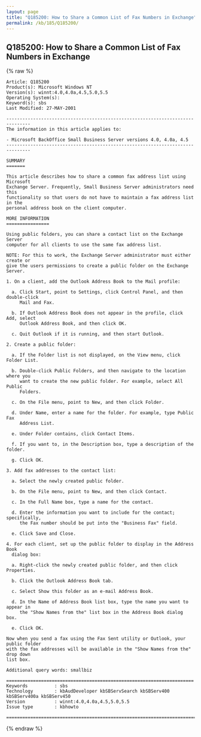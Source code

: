 ```yaml
---
layout: page
title: "Q185200: How to Share a Common List of Fax Numbers in Exchange"
permalink: /kb/185/Q185200/
---
```


## Q185200: How to Share a Common List of Fax Numbers in Exchange

{% raw %}

	Article: Q185200
	Product(s): Microsoft Windows NT
	Version(s): winnt:4.0,4.0a,4.5,5.0,5.5
	Operating System(s): 
	Keyword(s): sbs
	Last Modified: 27-MAY-2001
	
	-------------------------------------------------------------------------------
	The information in this article applies to:
	
	- Microsoft BackOffice Small Business Server versions 4.0, 4.0a, 4.5 
	-------------------------------------------------------------------------------
	
	SUMMARY
	=======
	
	This article describes how to share a common fax address list using Microsoft
	Exchange Server. Frequently, Small Business Server administrators need this
	functionality so that users do not have to maintain a fax address list in the
	personal address book on the client computer.
	
	MORE INFORMATION
	================
	
	Using public folders, you can share a contact list on the Exchange Server
	computer for all clients to use the same fax address list.
	
	NOTE: For this to work, the Exchange Server administrator must either create or
	give the users permissions to create a public folder on the Exchange Server.
	
	1. On a client, add the Outlook Address Book to the Mail profile:
	
	  a. Click Start, point to Settings, click Control Panel, and then double-click
	     Mail and Fax.
	
	  b. If Outlook Address Book does not appear in the profile, click Add, select
	     Outlook Address Book, and then click OK.
	
	  c. Quit Outlook if it is running, and then start Outlook.
	
	2. Create a public folder:
	
	  a. If the Folder list is not displayed, on the View menu, click Folder List.
	
	  b. Double-click Public Folders, and then navigate to the location where you
	     want to create the new public folder. For example, select All Public
	     Folders.
	
	  c. On the File menu, point to New, and then click Folder.
	
	  d. Under Name, enter a name for the folder. For example, type Public Fax
	     Address List.
	
	  e. Under Folder contains, click Contact Items.
	
	  f. If you want to, in the Description box, type a description of the folder.
	
	  g. Click OK.
	
	3. Add fax addresses to the contact list:
	
	  a. Select the newly created public folder.
	
	  b. On the File menu, point to New, and then click Contact.
	
	  c. In the Full Name box, type a name for the contact.
	
	  d. Enter the information you want to include for the contact; specifically,
	     the Fax number should be put into the "Business Fax" field.
	
	  e. Click Save and Close.
	
	4. For each client, set up the public folder to display in the Address Book
	  dialog box:
	
	  a. Right-click the newly created public folder, and then click Properties.
	
	  b. Click the Outlook Address Book tab.
	
	  c. Select Show this folder as an e-mail Address Book.
	
	  d. In the Name of Address Book list box, type the name you want to appear in
	     the "Show Names from the" list box in the Address Book dialog box.
	
	  e. Click OK.
	
	Now when you send a fax using the Fax Sent utility or Outlook, your public folder
	with the fax addresses will be available in the "Show Names from the" drop down
	list box.
	
	Additional query words: smallbiz
	
	======================================================================
	Keywords          : sbs 
	Technology        : kbAudDeveloper kbSBServSearch kbSBServ400 kbSBServ400a kbSBServ450
	Version           : winnt:4.0,4.0a,4.5,5.0,5.5
	Issue type        : kbhowto
	
	=============================================================================
	

{% endraw %}
